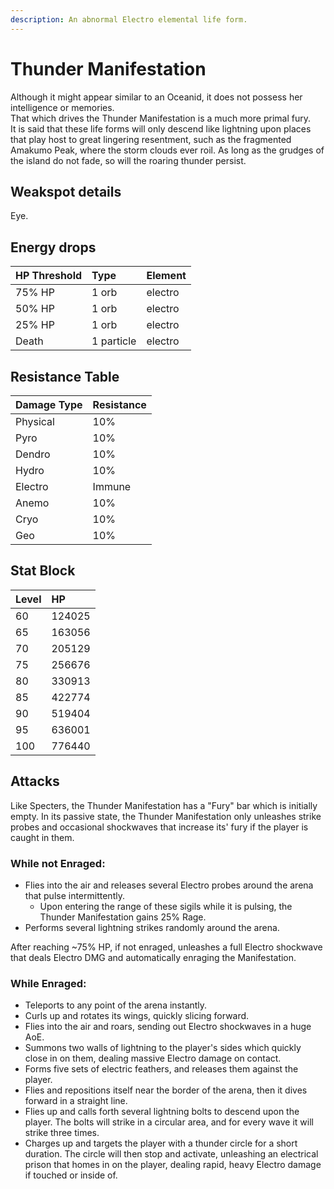 ```yaml
---
description: An abnormal Electro elemental life form.
---
```


# Thunder Manifestation

Although it might appear similar to an Oceanid, it does not possess her intelligence or memories.  
That which drives the Thunder Manifestation is a much more primal fury.  
It is said that these life forms will only descend like lightning upon places that play host to great lingering resentment, such as the fragmented Amakumo Peak, where the storm clouds ever roil. As long as the grudges of the island do not fade, so will the roaring thunder persist.

## Weakspot details

Eye.

## Energy drops

| HP Threshold | Type       | Element |
| :----------- | :--------- | :------ |
| 75% HP       | 1 orb      | electro |
| 50% HP       | 1 orb      | electro |
| 25% HP       | 1 orb      | electro |
| Death        | 1 particle | electro |

## Resistance Table

| Damage Type | Resistance |
| :---------- | :--------- |
| Physical    | 10%        |
| Pyro        | 10%        |
| Dendro      | 10%        |
| Hydro       | 10%        |
| Electro     | Immune     |
| Anemo       | 10%        |
| Cryo        | 10%        |
| Geo         | 10%        |

## Stat Block

| Level | HP     |
| :---- | :----- |
| 60    | 124025 |
| 65    | 163056 |
| 70    | 205129 |
| 75    | 256676 |
| 80    | 330913 |
| 85    | 422774 |
| 90    | 519404 |
| 95    | 636001 |
| 100   | 776440 |

## Attacks

Like Specters, the Thunder Manifestation has a "Fury" bar which is initially empty. In its passive state, the Thunder Manifestation only unleashes strike probes and occasional shockwaves that increase its' fury if the player is caught in them.

### While not Enraged:

* Flies into the air and releases several Electro probes around the arena that pulse intermittently.
  * Upon entering the range of these sigils while it is pulsing, the Thunder Manifestation gains 25% Rage.
* Performs several lightning strikes randomly around the arena.

After reaching ~75% HP, if not enraged, unleashes a full Electro shockwave that deals Electro DMG and automatically enraging the Manifestation.

### While Enraged:

* Teleports to any point of the arena instantly.
* Curls up and rotates its wings, quickly slicing forward.
* Flies into the air and roars, sending out Electro shockwaves in a huge AoE.
* Summons two walls of lightning to the player's sides which quickly close in on them, dealing massive Electro damage on contact.
* Forms five sets of electric feathers, and releases them against the player.
* Flies and repositions itself near the border of the arena, then it dives forward in a straight line.
* Flies up and calls forth several lightning bolts to descend upon the player. The bolts will strike in a circular area, and for every wave it will strike three times.
* Charges up and targets the player with a thunder circle for a short duration. The circle will then stop and activate, unleashing an electrical prison that homes in on the player, dealing rapid, heavy Electro damage if touched or inside of.

